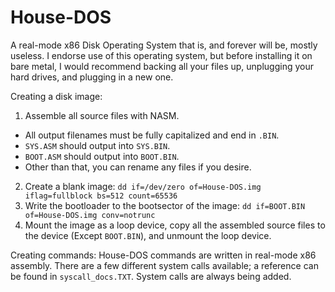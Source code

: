 # House-DOS
A real-mode x86 Disk Operating System that is, and forever will be, mostly useless. I endorse use of this operating system, but before installing it on bare metal, I would recommend backing all your files up, unplugging your hard drives, and plugging in a new one.

Creating a disk image:
  1. Assemble all source files with NASM.
  - All output filenames must be fully capitalized and end in `.BIN`.
  - `SYS.ASM` should output into `SYS.BIN`.
  - `BOOT.ASM` should output into `BOOT.BIN`.
  - Other than that, you can rename any files if you desire.
  2. Create a blank image: `dd if=/dev/zero of=House-DOS.img iflag=fullblock bs=512 count=65536`
  3. Write the bootloader to the bootsector of the image: `dd if=BOOT.BIN of=House-DOS.img conv=notrunc`
  4. Mount the image as a loop device, copy all the assembled source files to the device (Except `BOOT.BIN`), and unmount the loop device.

Creating commands:
  House-DOS commands are written in real-mode x86 assembly. There are a few different system calls available; a reference can be found in `syscall_docs.TXT`. System calls are always being added.
